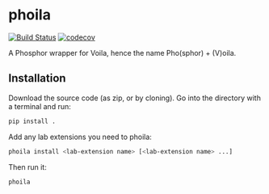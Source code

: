 
# phoila

[![Build Status](https://travis-ci.org/vidartf/phoila.svg?branch=master)](https://travis-ci.org/vidartf/phoila)
[![codecov](https://codecov.io/gh/vidartf/phoila/branch/master/graph/badge.svg)](https://codecov.io/gh/vidartf/phoila)


A Phosphor wrapper for Voila, hence the name Pho(sphor) + (V)oila.

## Installation

Download the source code (as zip, or by cloning). Go into the directory with a terminal and run:

```bash
pip install .
```

Add any lab extensions you need to phoila:

```bash
phoila install <lab-extension name> [<lab-extension name> ...]
```

Then run it:

```bash
phoila
```
